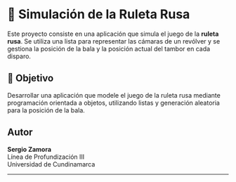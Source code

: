 # 🎯 Simulación de la Ruleta Rusa

Este proyecto consiste en una aplicación que simula el juego de la **ruleta rusa**. Se utiliza una lista para representar las cámaras de un revólver y se gestiona la posición de la bala y la posición actual del tambor en cada disparo.

## 🚀 Objetivo

Desarrollar una aplicación que modele el juego de la ruleta rusa mediante programación orientada a objetos, utilizando listas y generación aleatoria para la posición de la bala.

## Autor

**Sergio Zamora**  
Línea de Profundización III  
Universidad de Cundinamarca  

---